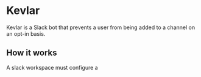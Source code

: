 # Kevlar
Kevlar is a Slack bot that prevents a user from being added to a channel on an opt-in basis.

## How it works
A slack workspace must configure a 
